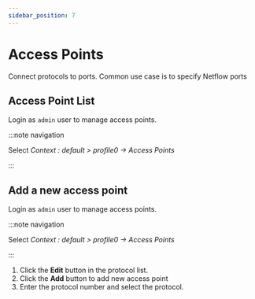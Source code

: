 ```yaml
---
sidebar_position: 7
---
```


# Access Points

Connect protocols to ports. Common use case is to specify Netflow ports

## Access Point List

Login as `admin` user to manage access points.

:::note navigation

Select *Context : default \> profile0 -\> Access Points*

:::

## Add a new access point

Login as `admin` user to manage access points.

:::note navigation

Select *Context : default \> profile0 -\> Access Points*

:::

1. Click the **Edit** button in the protocol list.
2. Click the **Add** button to add new access point
3. Enter the protocol number and select the protocol.
